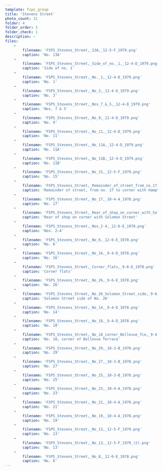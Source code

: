 ```yaml
---
template: fsps_group
title: 'Stevens Street'
photo_count: 31
folder: 4
folder_order: 3
folder_check: 1
description: ~
files:
    -
        filename: 'FSPS_Stevens_Street,_13A,_12-5-F_1979.png'
        caption: 'No. 13A'
    -
        filename: 'FSPS_Stevens_Street,_Side_of_no._1,_12-4-D_1979.png'
        caption: 'Side of no. 1'
    -
        filename: 'FSPS_Stevens_Street,_No._1,_12-4-D_1979.png'
        caption: 'No. 1'
    -
        filename: 'FSPS_Stevens_Street,_No_3,_12-4-D_1979.png'
        caption: 'No. 3'
    -
        filename: 'FSPS_Stevens_Street,_Nos_7_&_5,_12-4-D_1979.png'
        caption: 'Nos. 7 & 5'
    -
        filename: 'FSPS_Stevens_Street,_No_9,_12-4-D_1979.png'
        caption: 'No. 9'
    -
        filename: 'FSPS_Stevens_Street,_No_11,_12-4-D_1979.png'
        caption: 'No. 11'
    -
        filename: 'FSPS_Stevens_Street,_No_11A,_12-4-D_1979.png'
        caption: 'No. 11A'
    -
        filename: 'FSPS_Stevens_Street,_No_11B,_12-4-D_1979.png'
        caption: 'No. 11B'
    -
        filename: 'FSPS_Stevens_Street,_No_15,_12-5-F_1979.png'
        caption: 'No. 15'
    -
        filename: 'FSPS_Stevens_Street,_Remainder_of_street_from_no_17_to_corner_of_Hampton_Road,_10-4-A_1978.png'
        caption: 'Remainder of street, from no. 17 to corner with Hampton Road'
    -
        filename: 'FSPS_Stevens_Street,_No_17,_10-4-A_1978.png'
        caption: 'No. 17'
    -
        filename: 'FSPS_Stevens_Street,_Rear_of_shop_on_corner_with_Solomon_Street,_10-4-A_1978.png'
        caption: 'Rear of shop on corner with Solomon Street'
    -
        filename: 'FSPS_Stevens_Street,_Nos_2-4,_12-6-E_1978.png'
        caption: 'Nos. 2–4'
    -
        filename: 'FSPS_Stevens_Street,_No_6,_12-6-E_1978.png'
        caption: 'No. 6'
    -
        filename: 'FSPS_Stevens_Street,_No_16,_9-4-D_1978.png'
        caption: 'No. 16'
    -
        filename: 'FSPS_Stevens_Street,_Corner_flats,_9-6-E_1978.png'
        caption: 'Corner flats'
    -
        filename: 'FSPS_Stevens_Street,_No_26,_9-6-E_1978.png'
        caption: 'No. 26'
    -
        filename: 'FSPS_Stevens_Street,_No_26_Solomon_Street_side,_9-6-E_1978.png'
        caption: 'Solomon Street side of No. 26'
    -
        filename: 'FSPS_Stevens_Street,_No_14,_9-4-D_1978.png'
        caption: 'No. 14'
    -
        filename: 'FSPS_Stevens_Street,_No_18,_9-4-D_1978.png'
        caption: 'No. 18'
    -
        filename: 'FSPS_Stevens_Street,_No_18_corner_Bellevue_Tce,_9-4-D_1978.png'
        caption: 'No. 18, corner of Bellevue Terrace'
    -
        filename: 'FSPS_Stevens_Street,_No_29,_10-3-B_1978.png'
        caption: 'No. 29'
    -
        filename: 'FSPS_Stevens_Street,_No_27,_10-3-B_1978.png'
        caption: 'No. 27'
    -
        filename: 'FSPS_Stevens_Street,_No_25,_10-3-B_1978.png'
        caption: 'No. 25'
    -
        filename: 'FSPS_Stevens_Street,_No_23,_10-4-A_1978.png'
        caption: 'No. 23'
    -
        filename: 'FSPS_Stevens_Street,_No_21,_10-4-A_1978.png'
        caption: 'No. 21'
    -
        filename: 'FSPS_Stevens_Street,_No_19,_10-4-A_1978.png'
        caption: 'No. 19'
    -
        filename: 'FSPS_Stevens_Street,_No_13,_12-5-F_1979.png'
        caption: 'No. 13'
    -
        filename: 'FSPS_Stevens_Street,_No_13,_12-5-F_1979_(2).png'
        caption: 'No. 13'
    -
        filename: 'FSPS_Stevens_Street,_No_8,_12-6-E_1978.png'
        caption: 'No. 8'
---
```

